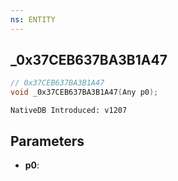 ```yaml
---
ns: ENTITY
---
```

## _0x37CEB637BA3B1A47

```c
// 0x37CEB637BA3B1A47
void _0x37CEB637BA3B1A47(Any p0);
```

```
NativeDB Introduced: v1207
```

## Parameters
* **p0**:
